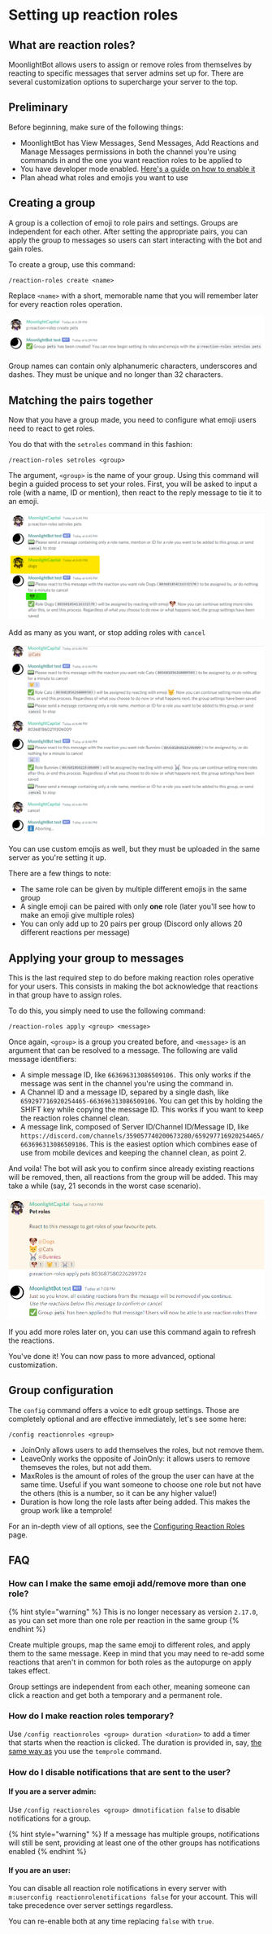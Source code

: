 # Setting up reaction roles

## What are reaction roles?

MoonlightBot allows users to assign or remove roles from themselves by reacting to specific messages that server admins set up for. There are several customization options to supercharge your server to the top.

## Preliminary

Before beginning, make sure of the following things:

* MoonlightBot has View Messages, Send Messages, Add Reactions and Manage Messages permissions in both the channel you're using commands in and the one you want reaction roles to be applied to
* You have developer mode enabled. [Here's a guide on how to enable it](https://moonlightbot.gitbook.io/docs/advanced/developer-mode)
* Plan ahead what roles and emojis you want to use

## Creating a group

A group is a collection of emoji to role pairs and settings. Groups are independent for each other. After setting the appropriate pairs, you can apply the group to messages so users can start interacting with the bot and gain roles.

To create a group, use this command:

```
/reaction-roles create <name>
```

Replace `<name>` with a short, memorable name that you will remember later for every reaction roles operation.

![Creation of a group named "pets"](<../.gitbook/assets/immagine (9).png>)

Group names can contain only alphanumeric characters, underscores and dashes. They must be unique and no longer than 32 characters.

## Matching the pairs together

Now that you have a group made, you need to configure what emoji users need to react to get roles.

You do that with the `setroles` command in this fashion:

```
/reaction-roles setroles <group>
```

The argument, `<group>` is the name of your group. Using this command will begin a guided process to set your roles. First, you will be asked to input a role (with a name, ID or mention), then react to the reply message to tie it to an emoji.

![Step 1: the role (yellow), step 2: the reaction (green)](<../.gitbook/assets/immagine (10).png>)

Add as many as you want, or stop adding roles with `cancel`

![](<../.gitbook/assets/immagine (11).png>)

You can use custom emojis as well, but they must be uploaded in the same server as you're setting it up.

There are a few things to note:

* The same role can be given by multiple different emojis in the same group
* A single emoji can be paired with only **one** role (later you'll see how to make an emoji give multiple roles)
* You can only add up to 20 pairs per group (Discord only allows 20 different reactions per message)

## Applying your group to messages

This is the last required step to do before making reaction roles operative for your users. This consists in making the bot acknowledge that reactions in that group have to assign roles.

To do this, you simply need to use the following command:

```
/reaction-roles apply <group> <message>
```

Once again, `<group>` is a group you created before, and `<message>` is an argument that can be resolved to a message. The following are valid message identifiers:

* A simple message ID, like `663696313086509106.` This only works if the message was sent in the channel you're using the command in.
* A Channel ID and a message ID, separed by a single dash, like `659297716920254465-663696313086509106`. You can get this by holding the SHIFT key while copying the message ID. This works if you want to keep the reaction roles channel clean.
* A message link, composed of Server ID/Channel ID/Message ID, like `https://discord.com/channels/359057740200673280/659297716920254465/663696313086509106`. This is the easiest option which combines ease of use from mobile devices and keeping the channel clean, as point 2.

And voila! The bot will ask you to confirm since already existing reactions will be removed, then, all reactions from the group will be added. This may take a while (say, 21 seconds in the worst case scenario).

![](<../.gitbook/assets/immagine (12).png>)

If you add more roles later on, you can use this command again to refresh the reactions.

You've done it! You can now pass to more advanced, optional customization.

## Group configuration

The `config` command offers a voice to edit group settings. Those are completely optional and are effective immediately, let's see some here:

```
/config reactionroles <group>
```

* JoinOnly allows users to add themselves the roles, but not remove them.
* LeaveOnly works the opposite of JoinOnly: it allows users to remove themseves the roles, but not add them.
* MaxRoles is the amount of roles of the group the user can have at the same time. Useful if you want someone to choose one role but not have the others (this is a number, so it can be any higher value!)
* Duration is how long the role lasts after being added. This makes the group work like a temprole!

For an in-depth view of all options, see the [Configuring Reaction Roles](../admin-commands/config/configuring-reaction-roles.md) page.

## FAQ

### How can I make the same emoji add/remove more than one role?

{% hint style="warning" %}
This is no longer necessary as version `2.17.0`, as you can set more than one role per reaction in the same group
{% endhint %}

Create multiple groups, map the same emoji to different roles, and apply them to the same message. Keep in mind that you may need to re-add some reactions that aren't in common for both roles as the autopurge on apply takes effect.

Group settings are independent from each other, meaning someone can click a reaction and get both a temporary and a permanent role.

### How do I make reaction roles temporary?

Use `/config reactionroles <group> duration <duration>` to add a timer that starts when the reaction is clicked. The duration is provided in, say, [the same way as](arguments.md#durations) you use the `temprole` command.

### How do I disable notifications that are sent to the user?

#### If you are a server admin:

Use `/config reactionroles <group> dmnotification false` to disable notifications for a group.

{% hint style="warning" %}
If a message has multiple groups, notifications will still be sent, providing at least one of the other groups has notifications enabled
{% endhint %}

#### If you are an user:

You can disable all reaction role notifications in every server with `m:userconfig reactionrolenotifications false` for your account. This will take precedence over server settings regardless.

You can re-enable both at any time replacing `false` with `true`.
